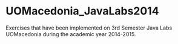 # UOMacedonia_JavaLabs2014
Exercises that have been implemented on 3rd Semester Java Labs UOMacedonia during the academic year 2014-2015.